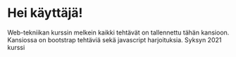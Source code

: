 # Hei käyttäjä!
Web-tekniikan kurssin melkein kaikki tehtävät on tallennettu tähän kansioon.
Kansiossa on bootstrap tehtäviä sekä javascript harjoituksia.
Syksyn 2021 kurssi
